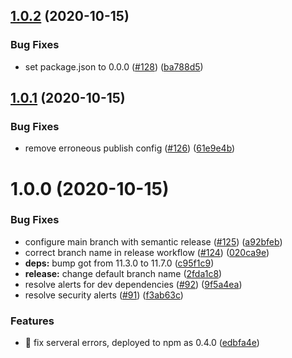 ## [1.0.2](https://github.com/Stedi/typesuite/compare/v1.0.1...v1.0.2) (2020-10-15)


### Bug Fixes

* set package.json to 0.0.0 ([#128](https://github.com/Stedi/typesuite/issues/128)) ([ba788d5](https://github.com/Stedi/typesuite/commit/ba788d5d8bc2b911a12421ab26e5d1e0a46a7415))

## [1.0.1](https://github.com/Stedi/TypeSuite/compare/v1.0.0...v1.0.1) (2020-10-15)


### Bug Fixes

* remove erroneous publish config ([#126](https://github.com/Stedi/TypeSuite/issues/126)) ([61e9e4b](https://github.com/Stedi/TypeSuite/commit/61e9e4ba4df01ad9c798bd4af138ca74a0d3eb8e))

# 1.0.0 (2020-10-15)


### Bug Fixes

* configure main branch with semantic release ([#125](https://github.com/Stedi/TypeSuite/issues/125)) ([a92bfeb](https://github.com/Stedi/TypeSuite/commit/a92bfeb1c5d3a7389439fdcff6866a3d9dbb1635))
* correct branch name in release workflow ([#124](https://github.com/Stedi/TypeSuite/issues/124)) ([020ca9e](https://github.com/Stedi/TypeSuite/commit/020ca9ef1b31e2c734803c5094f14a8e4c40c98f))
* **deps:** bump got from 11.3.0 to 11.7.0 ([c95f1c9](https://github.com/Stedi/TypeSuite/commit/c95f1c9a7303ba7a74f9f923315170d6629c0bc1))
* **release:** change default branch name ([2fda1c8](https://github.com/Stedi/TypeSuite/commit/2fda1c884558595fc32359d5878439510cdbc62f))
* resolve alerts for dev dependencies ([#92](https://github.com/Stedi/TypeSuite/issues/92)) ([9f5a4ea](https://github.com/Stedi/TypeSuite/commit/9f5a4eab3bb171a5527345ba80579613bdf8a337))
* resolve security alerts ([#91](https://github.com/Stedi/TypeSuite/issues/91)) ([f3ab63c](https://github.com/Stedi/TypeSuite/commit/f3ab63c3d8212068b9c340b73c973d36638c26f8))


### Features

* 🎸 fix serveral errors, deployed to npm as 0.4.0 ([edbfa4e](https://github.com/Stedi/TypeSuite/commit/edbfa4e3f42571a2a7e24dd534a3d3ca18639de8))
